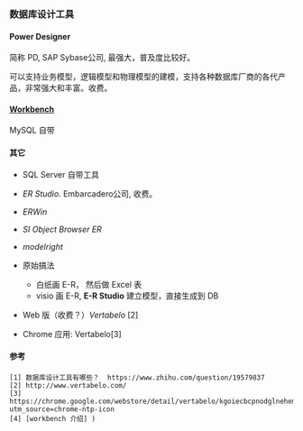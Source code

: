 ### 数据库设计工具

#### Power Designer

简称 PD, SAP Sybase公司, 最强大，普及度比较好。

可以支持业务模型，逻辑模型和物理模型的建模，支持各种数据库厂商的各代产品，非常强大和丰富。收费。

#### [Workbench](https://www.oschina.net/p/mysql+workbench)

MySQL 自带

#### 其它

* SQL Server 自带工具

* *ER Studio*. Embarcadero公司, 收费。        

* *ERWin*

* *SI Object Browser ER*

* *modelright*

* 原始搞法
    * 白纸画 E-R， 然后做 Excel 表
    * visio 画 E-R, **E-R Studio** 建立模型，直接生成到 DB


* Web 版（收费？）*Vertabelo* [2] 

* Chrome 应用: Vertabelo[3]


#### 参考

    [1] 数据库设计工具有哪些？  https://www.zhihu.com/question/19579837
    [2] http://www.vertabelo.com/
    [3] https://chrome.google.com/webstore/detail/vertabelo/kgoiecbcpnodglnehemdbnkdmelhonec?utm_source=chrome-ntp-icon
    [4] [workbench 介绍] )






































